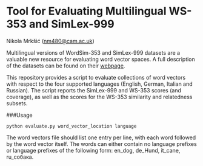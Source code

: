 # Tool for Evaluating Multilingual WS-353 and SimLex-999
Nikola Mrkšić (nm480@cam.ac.uk)

Multilingual versions of WordSim-353 and SimLex-999 datasets are a valuable new resource for evaluating word vector spaces. A full description of the datasets can be found on their [webpage](http://technion.ac.il/~ira.leviant/MultilingualVSMdata.html). 

This repository provides a script to evaluate collections of word vectors with respect to the four supported languages (English, German, Italian and Russian). The script reports the SimLex-999 and WS-353 scores (and coverage), as well as the scores for the WS-353 similarity and relatedness subsets.  

###Usage

```python evaluate.py word_vector_location language```

The word vectors file should list one entry per line, with each word followed by the word vector itself. The words can either contain no language prefixes or language prefixes of the following form: en_dog, de_Hund, it_cane, ru_собака. 